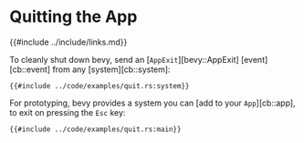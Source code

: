 # Quitting the App

{{#include ../include/links.md}}

To cleanly shut down bevy, send an [`AppExit`][bevy::AppExit]
[event][cb::event] from any [system][cb::system]:

```rust,no_run,noplayground
{{#include ../code/examples/quit.rs:system}}
```

For prototyping, bevy provides a system you can [add to your
`App`][cb::app], to exit on pressing the `Esc` key:

```rust,no_run,noplayground
{{#include ../code/examples/quit.rs:main}}
```

